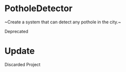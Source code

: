 # PotholeDetector
~Create a system that can detect any pothole in the city.~

Deprecated

# Update
Discarded Project 
